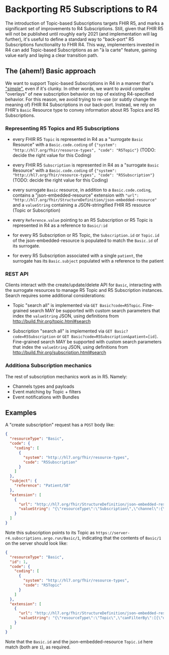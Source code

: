 # Backporting R5 Subscriptions to R4

The introduction of Topic-based Subscriptions targets FHIR R5, and marks a significant set of improvements to R4 Subscriptions.  Still, given that FHIR R5 will not be published until roughly early 2021 (and implementation will lag further), it's useful to define a standard way to "back-port" R5 Subscriptions functionality to FHIR R4.  This way, implementers invested in R4 can add Topic-based Subscriptions as an "à la carte" feature, gaining value early and laying a clear transition path.

## The (ahem!) Basic approach

We want to support Topic-based Subscriptions in R4 in a manner that's ["simple"](https://www.infoq.com/presentations/Simple-Made-Easy/), even if it's clunky. In other words, we want to avoid complex "overlays" of new subscription behavior on top of existing R4-specified behavior.  For this reason, we avoid trying to re-use (or subtly change the meaning of) FHIR R4 Subscriptions in our back-port. Instead, we rely on FHIR's `Basic` Resource type to convey information about R5 Topics and R5 Subscriptions.

### Representing R5 Topics and R5 Subscriptions

* every FHIR R5 `Topic` is represented in R4 as a "surrogate `Basic` Resource" with a `Basic.code.coding` of `{"system": "http://hl7.org/fhir/resource-types", "code": "R5Topic"}` (TODO: decide the right value for this Coding)

* every FHIR R5 `Subscription` is represented in R4 as a "surrogate `Basic` Resource" with a `Basic.code.coding` of `{"system": "http://hl7.org/fhir/resource-types", "code": "R5Subscription"}` (TODO: decide the right value for this Coding)

* every surrogate `Basic` resource, in addition to a `Basic.code.coding`, contains a "json-embedded-resource" extension with `"url": "http://hl7.org/fhir/StructureDefinition/json-embedded-resource"` and a `valueString` containing a JSON-stringified FHIR R5 resource (Topic or Subscription)

* every `Reference.value` pointing to an R5 Subscription or R5 Topic is represented in R4 as a reference to `Basic/:id`

* for every R5 Subscription or R5 Topic, the `Subscription.id` or `Topic.id` of the json-embedded-resource is populated to match the `Basic.id` of its surrogate.

* for every R5 Subscription associated with a single `patient`, the surrogate has its `Basic.subject` populated with a reference to the patient

### REST API

Clients interact with the create/update/delete API for `Basic`, interacting with the surrogate resources to manage R5 Topic and R5 Subscription instances. Search requires some additional considerations:

* Topic "search all" is implemented via `GET Basic?code=R5Topic`. Fine-grained search MAY be supported with custom search parameters that index the `valueString` JSON, using definitions from http://build.fhir.org/topic.html#search

* Subscription "search all" is implemented via `GET Basic?code=R5Subscription` or `GET Basic?code=R5Subscription&patient=[id]`. Fine-grained search MAY be supported with custom search parameters that index the `valueString` JSON, using definitions from http://build.fhir.org/subscription.html#search

### Additiona Subscription mechanics

The rest of subscription mechanics work as in R5. Namely:

* Channels types and payloads
* Event matching by Topic + filters
* Event notifications with Bundles


## Examples

A "create subscription" request has a `POST` body like:

```json
{
  "resourceType": "Basic",
  "code": {
    "coding": [
      {
        "system": "http://hl7.org/fhir/resource-types",
        "code": "R5Subscription"
      }
    ]
  },
  "subject": {
    "reference": "Patient/58"
  },
  "extension": [
    {
      "url": "http://hl7.org/fhir/StructureDefinition/json-embedded-resource",
      "valueString": "{\"resourceType\":\"Subscription\",\"channel\":{\"endpoint\":\"https://client.subscriptions.argo.run/Endpoints/b962286c-d1c6-4b13-a409-8df2a7208fb8\",\"header\":[],\"heartbeatPeriod\":60,\"payload\":{\"content\":\"id-only\",\"contentType\":\"application/fhir+json\"},\"type\":{\"coding\":[{\"code\":\"rest-hook\",\"display\":\"Rest Hook\",\"system\":\"http://terminology.hl7.org/CodeSystem/subscription-channel-type\",\"userSelected\":false}],\"text\":\"REST Hook\"}},\"end\":\"2019-09-20T15:21:28.427Z\",\"eventCount\":0,\"filterBy\":[{\"matchType\":\"=\",\"name\":\"patient\",\"value\":\"Patient/58\"}],\"reason\":\"Client Testing\",\"status\":\"requested\",\"topic\":{\"reference\":\"https://server-r4.subscriptions.argo.run/Basic/1\"}}"
    }
  ]
}
```

Note this subscription points to its Topic as `https://server-r4.subscriptions.argo.run/Basic/1`, indicating that the contents of `Basic/1` on the server should look like:

```json
{
  "resourceType": "Basic",
  "id": 1,
  "code": {
    "coding": [
      {
        "system": "http://hl7.org/fhir/resource-types",
        "code": "R5Topic"
      }
    ]
  },
  "extension": [
    {
      "url": "http://hl7.org/fhir/StructureDefinition/json-embedded-resource",
      "valueString": "{\"resourceType\":\"Topic\",\"canFilterBy\":[{\"documentation\":\"Exact match to a patient resource (reference)\",\"matchType\":[\"=\",\"in\",\"not-in\"],\"name\":\"patient\"}],\"date\":\"2019-08-01\",\"description\":\"Admission Topic for testing framework and behavior\",\"experimental\":true,\"resourceTrigger\":{\"description\":\"Beginning of a clinical encounter\",\"fhirPathCriteria\":\"%previous.status!='in-progress' and %current.status='in-progress'\",\"queryCriteria\":{\"current\":\"status:in-progress\",\"previous\":\"status:not=in-progress\",\"requireBoth\":true},\"resourceType\":[\"Encounter\"]},\"status\":\"draft\",\"title\":\"admission\",\"url\":\"http://argonautproject.org/subscription-ig/Topic/admission\",\"version\":\"0.4\",\"id\":\"1\"}"
    }
  ]
}
```

Note that the `Basic.id` and the json-embedded-resource `Topic.id` here match (both are `1`), as required.
